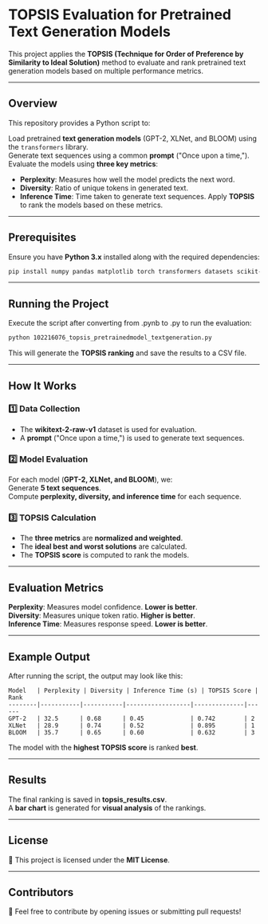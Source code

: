 #  TOPSIS Evaluation for Pretrained Text Generation Models

This project applies the **TOPSIS (Technique for Order of Preference by Similarity to Ideal Solution)** method to evaluate and rank pretrained text generation models based on multiple performance metrics.

---

##  Overview

This repository provides a Python script to:

 Load pretrained **text generation models** (GPT-2, XLNet, and BLOOM) using the `transformers` library.  
 Generate text sequences using a common **prompt** ("Once upon a time,").  
 Evaluate the models using **three key metrics**:
   - **Perplexity**: Measures how well the model predicts the next word.
   - **Diversity**: Ratio of unique tokens in generated text.
   - **Inference Time**: Time taken to generate text sequences.
 Apply **TOPSIS** to rank the models based on these metrics.

---

##  Prerequisites

Ensure you have **Python 3.x** installed along with the required dependencies:

```bash
pip install numpy pandas matplotlib torch transformers datasets scikit-learn
```

---

##  Running the Project

Execute the script after converting from .pynb to .py to run the evaluation:

```bash
python 102216076_topsis_pretrainedmodel_textgeneration.py
```

This will generate the **TOPSIS ranking** and save the results to a CSV file.

---

##  How It Works

### **1️⃣ Data Collection**
- The **wikitext-2-raw-v1** dataset is used for evaluation.  
- A **prompt** ("Once upon a time,") is used to generate text sequences.  

### **2️⃣ Model Evaluation**
For each model (**GPT-2, XLNet, and BLOOM**), we:  
 Generate **5 text sequences**.  
 Compute **perplexity, diversity, and inference time** for each sequence.  

### **3️⃣ TOPSIS Calculation**
- The **three metrics** are **normalized and weighted**.  
- The **ideal best and worst solutions** are calculated.  
- The **TOPSIS score** is computed to rank the models.  

---

##  Evaluation Metrics

 **Perplexity**: Measures model confidence. **Lower is better**.  
 **Diversity**: Measures unique token ratio. **Higher is better**.  
 **Inference Time**: Measures response speed. **Lower is better**.  

---

##  Example Output

After running the script, the output may look like this:

```plaintext
Model   | Perplexity | Diversity | Inference Time (s) | TOPSIS Score | Rank
--------|-----------|-----------|------------------|--------------|------
GPT-2   | 32.5      | 0.68      | 0.45             | 0.742        | 2
XLNet   | 28.9      | 0.74      | 0.52             | 0.895        | 1
BLOOM   | 35.7      | 0.65      | 0.60             | 0.632        | 3
```

 The model with the **highest TOPSIS score** is ranked **best**.

---

##  Results

 The final ranking is saved in **topsis_results.csv**.  
 A **bar chart** is generated for **visual analysis** of the rankings.  

---

##  License

📜 This project is licensed under the **MIT License**. 

---

##  Contributors

👥 Feel free to contribute by opening issues or submitting pull requests!  


